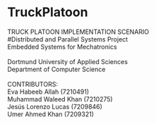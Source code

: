 # TruckPlatoon


TRUCK PLATOON IMPLEMENTATION SCENARIO\
#Distributed and Parallel Systems Project\
Embedded Systems for Mechatronics\
\
Dortmund University of Applied Sciences\
Department of Computer Science\
\
CONTRIBUTORS: \
Eva Habeeb Allah (7210491)\
Muhammad Waleed Khan (7210275)\
Jesús Lorenzo Lucas (7209846)\
Umer Ahmed Khan (7209321)

